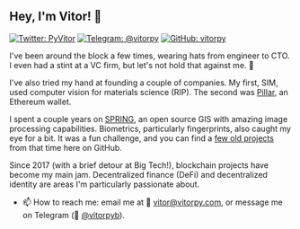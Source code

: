 ## Hey, I'm Vitor! 👋

[![Twitter: PyVitor](https://img.shields.io/twitter/follow/PyVitor?style=social)](https://twitter.com/PyVitor)
[![Telegram: @vitorpy](https://img.shields.io/badge/Telegram-2CA5E0?style=for-the-badge&logo=telegram&logoColor=white)](https://t.me/vitorpy)
[![GitHub: vitorpy](https://img.shields.io/github/followers/thaiane?label=follow&style=social)](https://github.com/vitorpy)

I've been around the block a few times, wearing hats from engineer to CTO. I even had a stint at a VC firm, but let's not hold that against me. 🙈

I've also tried my hand at founding a couple of companies. My first, SIM, used computer vision for materials science (RIP). The second was [Pillar](https://pillar.fi), an Ethereum wallet.

I spent a couple years on [SPRING](http://www.dpi.inpe.br/spring/), an open source GIS with amazing image processing capabilities. Biometrics, particularly fingerprints, also caught my eye for a bit. It was a fun challenge, and you can find a [few old projects](https://github.com/vitorpy/qwsqviewer) from that time here on GitHub.

Since 2017 (with a brief detour at Big Tech!), blockchain projects have become my main jam. Decentralized finance (DeFi) and decentralized identity are areas I'm particularly passionate about.

- 📫 How to reach me: email me at 📧 [vitor@vitorpy.com](mailto:vitor@vitorpy.com), or message me on Telegram (💬 [@vitorpyb](https://t.me/vitorpyb)).
